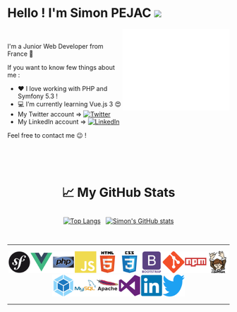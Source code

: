 # Hello ! I'm Simon PEJAC <img src="https://raw.githubusercontent.com/MartinHeinz/MartinHeinz/master/wave.gif" width="30px">

<img align="right" alt="Metrics" src="https://github.com/SimonP35/SimonP35/blob/main/github-metrics.svg" width="48%" height="auto" />

<p>&nbsp;</p> 

I'm a Junior Web Developer from France 🙂

If you want to know few things about me : 

- ❤ I love working with PHP and Symfony 5.3 !
- 💻 I’m currently learning Vue.js 3 😍
- My Twitter account => [![Twitter][1.2]][1]
- My LinkedIn account => [![LinkedIn][3.2]][3]

Feel free to contact me 😉 !

<p>&nbsp;</p>    
<p>&nbsp;</p>  

# <p align=center>&#x1f4c8; My GitHub Stats</p>
<div align="center">

[![Top Langs](https://github-readme-stats.vercel.app/api/top-langs/?username=SimonP35&hide=java,html&theme=cobalt&bg_color=202020&title_color=FF5C8A)](https://github.com/SimonP35/github-readme-stats)  &nbsp;  [![Simon's GitHub stats](https://github-readme-stats.vercel.app/api?username=SimonP35&theme=cobalt&bg_color=202020&text_color=00E0E0&title_color=FF5C8A)](https://github.com/SimonP35/github-readme-stats)

<p>&nbsp;</p>  

</div>

--------

<p align="center">
<img src="https://github.com/devicons/devicon/blob/master/icons/symfony/symfony-original.svg" alt="Symfony Logo" width="50" height="50"/><img src="https://github.com/devicons/devicon/blob/master/icons/vuejs/vuejs-original.svg" alt="Vuejs Logo" width="50" height="50"/><img src="https://github.com/devicons/devicon/blob/master/icons/php/php-original.svg" alt="PHP Logo" width="50" height="50"/><img src="https://github.com/devicons/devicon/blob/master/icons/javascript/javascript-plain.svg" alt="Javascript Logo" width="50" height="50"/><img src="https://github.com/devicons/devicon/blob/master/icons/html5/html5-original-wordmark.svg" alt="HTML5 Logo" width="50" height="50"/><img src="https://github.com/devicons/devicon/blob/master/icons/css3/css3-original-wordmark.svg" alt="CSS3 Logo" width="50" height="50"/><img src="https://github.com/devicons/devicon/blob/master/icons/bootstrap/bootstrap-plain-wordmark.svg" alt="Bootstrap Logo" width="50" height="50"/><img src="https://github.com/devicons/devicon/blob/master/icons/git/git-original.svg" alt="Git Logo" width="50" height="50"/><img src="https://github.com/devicons/devicon/blob/master/icons/npm/npm-original-wordmark.svg" alt="Npm Logo" width="50" height="50"/><img src="https://github.com/devicons/devicon/blob/master/icons/composer/composer-original.svg" alt="Composer Logo" width="50" height="50"/><img src="https://github.com/devicons/devicon/blob/master/icons/webpack/webpack-original.svg" alt="Webpack Logo" width="50" height="50"/><img src="https://github.com/devicons/devicon/blob/master/icons/mysql/mysql-original-wordmark.svg" alt="MySQL Logo" width="50" height="50"/><img src="https://github.com/devicons/devicon/blob/master/icons/apache/apache-original-wordmark.svg" alt="Apache Logo" width="50" height="50"/><img src="https://github.com/devicons/devicon/blob/master/icons/visualstudio/visualstudio-plain.svg" alt="VSCode Logo" width="50" height="50"/><img src="https://github.com/devicons/devicon/blob/master/icons/linkedin/linkedin-original.svg" alt="Linkedin Logo" width="50" height="50"/><img src="https://github.com/devicons/devicon/blob/master/icons/twitter/twitter-original.svg" alt="Twitter Logo" width="50" height="50"/><imgsrc="https://github.com/devicons/devicon/blob/master/icons/linux/linux-original.svg" alt="Linux Logo" width="50" height="50"/>
</p>

--------

<!-- links to social media icons -->

<!-- icons with padding -->

[1.1]: http://i.imgur.com/tXSoThF.png (twitter icon with padding)

<!-- icons without padding -->

[1.2]: https://i.imgur.com/FjYA9jt.png
[3.2]: https://i.imgur.com/2KrxgVS.png


<!-- links to your social media accounts -->

[1]: https://twitter.com/Simon_P35
[3]: https://www.linkedin.com/in/simon-pejac-04305645/
